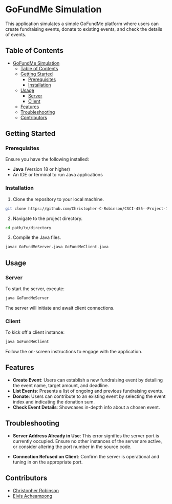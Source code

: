 # GoFundMe Simulation

This application simulates a simple GoFundMe platform where users can create fundraising events, donate to existing events, and check the details of events.

## Table of Contents
- [GoFundMe Simulation](#gofundme-simulation)
  - [Table of Contents](#table-of-contents)
  - [Getting Started](#getting-started)
    - [Prerequisites](#prerequisites)
    - [Installation](#installation)
  - [Usage](#usage)
    - [Server](#server)
    - [Client](#client)
  - [Features](#features)
  - [Troubleshooting](#troubleshooting)
  - [Contributors](#contributors)

## Getting Started

### Prerequisites

Ensure you have the following installed:
- **Java** (Version 18 or higher)
- An IDE or terminal to run Java applications

### Installation

1. Clone the repository to your local machine.
```bash
git clone https://github.com/Christopher-C-Robinson/CSCI-455--Project-1
```

2. Navigate to the project directory.
```bash
cd path/to/directory
```

3. Compile the Java files.
```bash
javac GoFundMeServer.java GoFundMeClient.java
```

## Usage

### Server

To start the server, execute:
```bash
java GoFundMeServer
```
The server will initiate and await client connections.

### Client

To kick off a client instance:
```bash
java GoFundMeClient
```
Follow the on-screen instructions to engage with the application.

## Features

- **Create Event**: Users can establish a new fundraising event by detailing the event name, target amount, and deadline.
- **List Events**: Presents a list of ongoing and previous fundraising events.
- **Donate**: Users can contribute to an existing event by selecting the event index and indicating the donation sum.
- **Check Event Details**: Showcases in-depth info about a chosen event.

## Troubleshooting

- **Server Address Already in Use**: This error signifies the server port is currently occupied. Ensure no other instances of the server are active, or consider altering the port number in the source code.
  
- **Connection Refused on Client**: Confirm the server is operational and tuning in on the appropriate port.

## Contributors

- [Christopher Robinson](<https://github.com/Christopher-C-Robinson>)
- [Elvis Acheampong](<https://github.com/ElvisKobi>)

